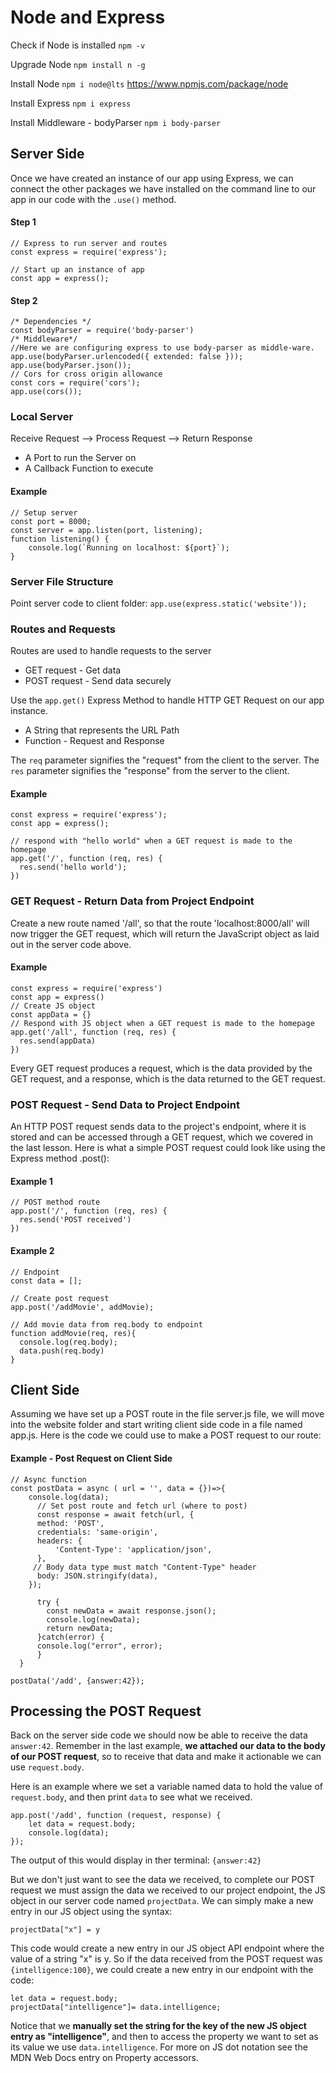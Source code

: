 # Node and Express
Check if Node is installed
`npm -v`

Upgrade Node
`npm install n -g`

Install Node
`npm i node@lts`
https://www.npmjs.com/package/node

Install Express
`npm i express`

Install Middleware - bodyParser
`npm i body-parser`


## Server Side
Once we have created an instance of our app using Express, we can connect the other packages we have installed on the command line to our app in our code with the `.use()` method.

#### Step 1
```
// Express to run server and routes
const express = require('express');

// Start up an instance of app
const app = express();
```

#### Step 2
```
/* Dependencies */
const bodyParser = require('body-parser')
/* Middleware*/
//Here we are configuring express to use body-parser as middle-ware.
app.use(bodyParser.urlencoded({ extended: false }));
app.use(bodyParser.json());
// Cors for cross origin allowance
const cors = require('cors');
app.use(cors());
```

### Local Server
Receive Request --> Process Request --> Return Response

* A Port to run the Server on
* A Callback Function to execute

#### Example
```
// Setup server
const port = 8000;
const server = app.listen(port, listening);
function listening() {
    console.log(`Running on localhost: ${port}`);
}
```

### Server File Structure
Point server code to client folder:
`app.use(express.static('website'));`

### Routes and Requests
Routes are used to handle requests to the server
* GET request - Get data
* POST request - Send data securely

Use the `app.get()` Express Method to handle HTTP GET Request on our app instance.

* A String that represents the URL Path
* Function - Request and Response

The `req` parameter signifies the "request" from the client to the server. The `res` parameter signifies the "response" from the server to the client.

#### Example
```
const express = require('express');
const app = express();

// respond with "hello world" when a GET request is made to the homepage
app.get('/', function (req, res) {
  res.send('hello world');
})
```

### GET Request - Return Data from Project Endpoint
Create a new route named '/all', so that the route 'localhost:8000/all' will now trigger the GET request, which will return the JavaScript object as laid out in the server code above.

#### Example
```
const express = require('express')
const app = express()
// Create JS object
const appData = {}
// Respond with JS object when a GET request is made to the homepage
app.get('/all', function (req, res) {
  res.send(appData)
})
```

Every GET request produces a request, which is the data provided by the GET request, and a response, which is the data returned to the GET request.

### POST Request - Send Data to Project Endpoint
An HTTP POST request sends data to the project's endpoint, where it is stored and can be accessed through a GET request, which we covered in the last lesson. Here is what a simple POST request could look like using the Express method .post():

#### Example 1
```
// POST method route
app.post('/', function (req, res) {
  res.send('POST received')
})
```

#### Example 2
```
// Endpoint
const data = [];

// Create post request
app.post('/addMovie', addMovie);

// Add movie data from req.body to endpoint
function addMovie(req, res){
  console.log(req.body);
  data.push(req.body)
}
```

## Client Side
Assuming we have set up a POST route in the file server.js file, we will move into the website folder and start writing client side code in a file named app.js. Here is the code we could use to make a POST request to our route:

#### Example - Post Request on Client Side
```
// Async function
const postData = async ( url = '', data = {})=>{
    console.log(data);
      // Set post route and fetch url (where to post)
      const response = await fetch(url, {
      method: 'POST',
      credentials: 'same-origin',
      headers: {
          'Content-Type': 'application/json',
      },
     // Body data type must match "Content-Type" header        
      body: JSON.stringify(data),
    });

      try {
        const newData = await response.json();
        console.log(newData);
        return newData;
      }catch(error) {
      console.log("error", error);
      }
  }

postData('/add', {answer:42});
```

## Processing the POST Request
Back on the server side code we should now be able to receive the data `answer:42`. Remember in the last example, **we attached our data to the body of our POST request**, so to receive that data and make it actionable we can use `request.body`.

Here is an example where we set a variable named data to hold the value of `request.body`, and then print `data` to see what we received.

```
app.post('/add', function (request, response) {
    let data = request.body;
    console.log(data);
});
```

The output of this would display in ther terminal: `{answer:42}`

But we don't just want to see the data we received, to complete our POST request we must assign the data we received to our project endpoint, the JS object in our server code named `projectData`. We can simply make a new entry in our JS object using the syntax:

`projectData["x"] = y`

This code would create a new entry in our JS object API endpoint where the value of a string "x" is y. So if the data received from the POST request was `{intelligence:100}`, we could create a new entry in our endpoint with the code: 

```
let data = request.body; 
projectData["intelligence"]= data.intelligence;
```

Notice that we **manually set the string for the key of the new JS object entry as "intelligence"**, and then to access the property we want to set as its value we use `data.intelligence`. For more on JS dot notation see the MDN Web Docs entry on Property accessors.